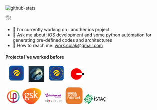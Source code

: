 ![github-stats](https://github-readme-stats.vercel.app/api?username=cagricolak&count_private=true&theme=algolia)

🖐!

- 🌱 I’m currently working on : another ios project
- 💬 Ask me about: iOS development and some python automation for generating pre-defined codes and architectures
- 🤙 How to reach me: work.colak@gmail.com


#### Projects I've worked before
<a href="https://apps.apple.com/tr/app/dijital-operatör/id335162906?l=tr"><img src="/clients/turkcell/dijital-operator-logo.png" width="70"></a>
<a href="https://apps.apple.com/tr/app/turkcell-platinum/id671494224?l=tr"><img src="/clients/turkcell/platinum.jpg" width="50"></a>
<a href="https://apps.apple.com/tr/app/şirketim/id930808346"><img src="/clients/turkcell/sirketim-app.png" width="70"></a>
<a href=""><img src="/clients/fotowoo/fotowoo-logo.jpg" width="50"></a>

<a href=""><img src="/clients/upudate.jpeg" width="50"></a>
<img src="/clients/gsk-logo.png" width="60">
<a href=""><img src="/clients/kariyer-hrvenue_hd.jpg" width="70"></a>
<a href=""><img src="/clients/sanal market logo.jpg" width="55"></a>
<a href=""><img src="/clients/istac/Istac_vektorel_korumali.png" width="70"></a>
